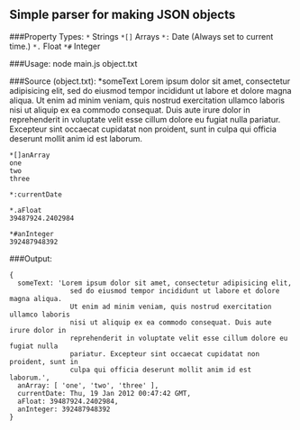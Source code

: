 ## Simple parser for making JSON objects

###Property Types:
`*`   Strings
`*[]` Arrays
`*:`  Date (Always set to current time.)
`*.`  Float
`*#`  Integer

###Usage:
    node main.js object.txt

###Source (object.txt):
    *someText
    Lorem ipsum dolor sit amet, consectetur adipisicing elit, 
    sed do eiusmod tempor incididunt ut labore et dolore magna aliqua. 
    Ut enim ad minim veniam, quis nostrud exercitation ullamco laboris 
    nisi ut aliquip ex ea commodo consequat. Duis aute irure dolor in 
    reprehenderit in voluptate velit esse cillum dolore eu fugiat nulla 
    pariatur. Excepteur sint occaecat cupidatat non proident, sunt in 
    culpa qui officia deserunt mollit anim id est laborum.
    
    *[]anArray
    one
    two
    three
    
    *:currentDate
    
    *.aFloat
    39487924.2402984
    
    *#anInteger
    392487948392
    
###Output:
```javacript
{ 
  someText: 'Lorem ipsum dolor sit amet, consectetur adipisicing elit, 
               sed do eiusmod tempor incididunt ut labore et dolore magna aliqua. 
               Ut enim ad minim veniam, quis nostrud exercitation ullamco laboris 
               nisi ut aliquip ex ea commodo consequat. Duis aute irure dolor in 
               reprehenderit in voluptate velit esse cillum dolore eu fugiat nulla 
               pariatur. Excepteur sint occaecat cupidatat non proident, sunt in 
               culpa qui officia deserunt mollit anim id est laborum.',
  anArray: [ 'one', 'two', 'three' ],
  currentDate: Thu, 19 Jan 2012 00:47:42 GMT,
  aFloat: 39487924.2402984,
  anInteger: 392487948392 
}
```
